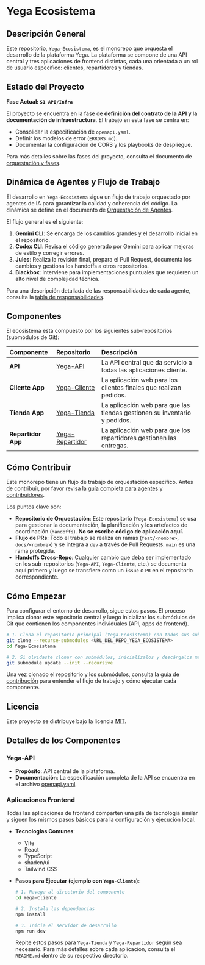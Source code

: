 # Yega Ecosistema

## Descripción General

Este repositorio, `Yega-Ecosistema`, es el monorepo que orquesta el desarrollo de la plataforma Yega. La plataforma se compone de una API central y tres aplicaciones de frontend distintas, cada una orientada a un rol de usuario específico: clientes, repartidores y tiendas.

## Estado del Proyecto

**Fase Actual: `S1 API/Infra`**

El proyecto se encuentra en la fase de **definición del contrato de la API y la documentación de infraestructura**. El trabajo en esta fase se centra en:

- Consolidar la especificación de `openapi.yaml`.
- Definir los modelos de error (`ERRORS.md`).
- Documentar la configuración de CORS y los playbooks de despliegue.

Para más detalles sobre las fases del proyecto, consulta el documento de [orquestación y fases](./docs/agents/AGENTS.md).

## Dinámica de Agentes y Flujo de Trabajo

El desarrollo en `Yega-Ecosistema` sigue un flujo de trabajo orquestado por agentes de IA para garantizar la calidad y coherencia del código. La dinámica se define en el documento de [Orquestación de Agentes](./docs/agents/AGENTS.md).

El flujo general es el siguiente:

1.  **Gemini CLI**: Se encarga de los cambios grandes y el desarrollo inicial en el repositorio.
2.  **Codex CLI**: Revisa el código generado por Gemini para aplicar mejoras de estilo y corregir errores.
3.  **Jules**: Realiza la revisión final, prepara el Pull Request, documenta los cambios y gestiona los handoffs a otros repositorios.
4.  **Blackbox**: Interviene para implementaciones puntuales que requieren un alto nivel de complejidad técnica.

Para una descripción detallada de las responsabilidades de cada agente, consulta la [tabla de responsabilidades](./docs/agents/AGENTS.md#3-tabla-de-responsabilidades).

## Componentes

El ecosistema está compuesto por los siguientes sub-repositorios (submódulos de Git):

| Componente | Repositorio | Descripción |
| :--- | :--- | :--- |
| **API** | [Yega-API](./Yega-API/) | La API central que da servicio a todas las aplicaciones cliente. |
| **Cliente App** | [Yega-Cliente](./Yega-Cliente/) | La aplicación web para los clientes finales que realizan pedidos. |
| **Tienda App** | [Yega-Tienda](./Yega-Tienda/) | La aplicación web para que las tiendas gestionen su inventario y pedidos. |
| **Repartidor App** | [Yega-Repartidor](./Yega-Repartidor/) | La aplicación web para que los repartidores gestionen las entregas. |

## Cómo Contribuir

Este monorepo tiene un flujo de trabajo de orquestación específico. Antes de contribuir, por favor revisa la [guía completa para agentes y contribuidores](./docs/agents/AGENTS.md).

Los puntos clave son:
- **Repositorio de Orquestación**: Este repositorio (`Yega-Ecosistema`) se usa para gestionar la documentación, la planificación y los artefactos de coordinación (`handoffs`). **No se escribe código de aplicación aquí.**
- **Flujo de PRs**: Todo el trabajo se realiza en ramas (`feat/<nombre>`, `docs/<nombre>`) y se integra a `dev` a través de Pull Requests. `main` es una rama protegida.
- **Handoffs Cross-Repo**: Cualquier cambio que deba ser implementado en los sub-repositorios (`Yega-API`, `Yega-Cliente`, etc.) se documenta aquí primero y luego se transfiere como un `issue` o `PR` en el repositorio correspondiente.

## Cómo Empezar

Para configurar el entorno de desarrollo, sigue estos pasos. El proceso implica clonar este repositorio central y luego inicializar los submódulos de Git que contienen los componentes individuales (API, apps de frontend).

```sh
# 1. Clona el repositorio principal (Yega-Ecosistema) con todos sus submódulos
git clone --recurse-submodules <URL_DEL_REPO_YEGA_ECOSISTEMA>
cd Yega-Ecosistema

# 2. Si olvidaste clonar con submódulos, inicialízalos y descárgalos manualmente
git submodule update --init --recursive
```

Una vez clonado el repositorio y los submódulos, consulta la [guía de contribución](./docs/agents/AGENTS.md) para entender el flujo de trabajo y cómo ejecutar cada componente.

## Licencia

Este proyecto se distribuye bajo la licencia [MIT](./LICENSE).

## Detalles de los Componentes

### Yega-API

- **Propósito**: API central de la plataforma.
- **Documentación**: La especificación completa de la API se encuentra en el archivo [openapi.yaml](./Yega-API/contracts/openapi.yaml).

### Aplicaciones Frontend

Todas las aplicaciones de frontend comparten una pila de tecnología similar y siguen los mismos pasos básicos para la configuración y ejecución local.

- **Tecnologías Comunes**:
  - Vite
  - React
  - TypeScript
  - shadcn/ui
  - Tailwind CSS

- **Pasos para Ejecutar (ejemplo con `Yega-Cliente`)**:

  ```sh
  # 1. Navega al directorio del componente
  cd Yega-Cliente

  # 2. Instala las dependencias
  npm install

  # 3. Inicia el servidor de desarrollo
  npm run dev
  ```

  Repite estos pasos para `Yega-Tienda` y `Yega-Repartidor` según sea necesario. Para más detalles sobre cada aplicación, consulta el `README.md` dentro de su respectivo directorio.
